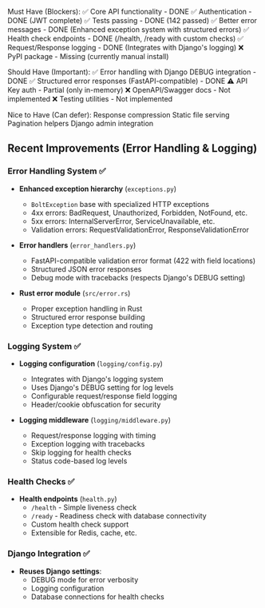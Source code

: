 Must Have (Blockers):
✅ Core API functionality - DONE
✅ Authentication - DONE (JWT complete)
✅ Tests passing - DONE (142 passed)
✅ Better error messages - DONE (Enhanced exception system with structured errors)
✅ Health check endpoints - DONE (/health, /ready with custom checks)
✅ Request/Response logging - DONE (Integrates with Django's logging)
❌ PyPI package - Missing (currently manual install)

Should Have (Important):
✅ Error handling with Django DEBUG integration - DONE
✅ Structured error responses (FastAPI-compatible) - DONE
⚠️ API Key auth - Partial (only in-memory)
❌ OpenAPI/Swagger docs - Not implemented
❌ Testing utilities - Not implemented

Nice to Have (Can defer):
Response compression
Static file serving
Pagination helpers
Django admin integration

## Recent Improvements (Error Handling & Logging)

### Error Handling System ✅
- **Enhanced exception hierarchy** (`exceptions.py`)
  - `BoltException` base with specialized HTTP exceptions
  - 4xx errors: BadRequest, Unauthorized, Forbidden, NotFound, etc.
  - 5xx errors: InternalServerError, ServiceUnavailable, etc.
  - Validation errors: RequestValidationError, ResponseValidationError

- **Error handlers** (`error_handlers.py`)
  - FastAPI-compatible validation error format (422 with field locations)
  - Structured JSON error responses
  - Debug mode with tracebacks (respects Django's DEBUG setting)

- **Rust error module** (`src/error.rs`)
  - Proper exception handling in Rust
  - Structured error response building
  - Exception type detection and routing

### Logging System ✅
- **Logging configuration** (`logging/config.py`)
  - Integrates with Django's logging system
  - Uses Django's DEBUG setting for log levels
  - Configurable request/response field logging
  - Header/cookie obfuscation for security

- **Logging middleware** (`logging/middleware.py`)
  - Request/response logging with timing
  - Exception logging with tracebacks
  - Skip logging for health checks
  - Status code-based log levels

### Health Checks ✅
- **Health endpoints** (`health.py`)
  - `/health` - Simple liveness check
  - `/ready` - Readiness check with database connectivity
  - Custom health check support
  - Extensible for Redis, cache, etc.

### Django Integration ✅
- **Reuses Django settings**:
  - DEBUG mode for error verbosity
  - Logging configuration
  - Database connections for health checks
